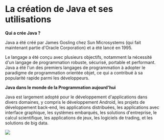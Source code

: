 # La création de Java et ses utilisations

**Qui a crée Java ?**

Java a été créé par James Gosling chez Sun Microsystems (qui fait maintenant partie d'Oracle Corporation) et a été lancé en 1995.&#x20;

Le langage a été conçu avec plusieurs objectifs, notamment la nécessité d'un langage de programmation robuste, sécurisé, portable et performant. Java a été l'un des premiers langages de programmation à adopter le paradigme de programmation orientée objet, ce qui a contribué à sa popularité rapide parmi les développeurs.

**Java dans le monde de la Programmation aujourd'hui**

Java est largement adopté pour le développement d'applications dans divers domaines, y compris le développement Android, les projets de développement back-end, les applications distribuées, les applications avec interface graphique, les systèmes embarqués, les solutions d'entreprise, le calcul scientifique, les applications de jeux, les logiciels de trading, et les solutions de big data.



![](../.gitbook/assets/application\_Java.png)

